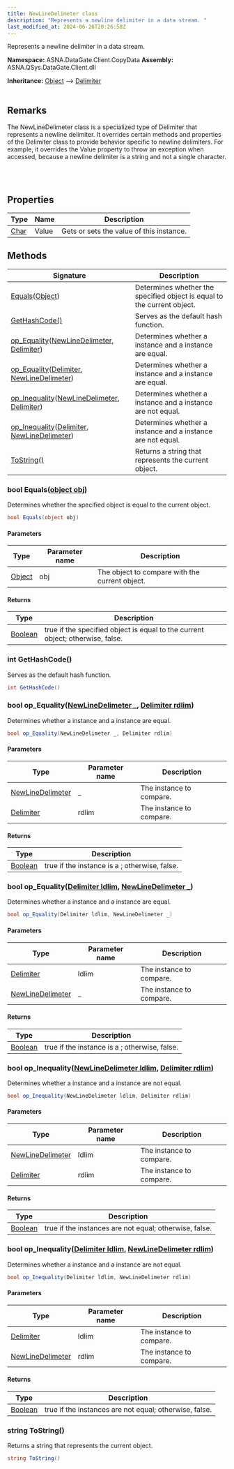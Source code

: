 ```yaml
---
title: NewLineDelimeter class
description: "Represents a newline delimiter in a data stream. "
last_modified_at: 2024-06-26T20:26:58Z
---
```


Represents a newline delimiter in a data stream.

**Namespace:** ASNA.DataGate.Client.CopyData
**Assembly:** ASNA.QSys.DataGate.Client.dll

**Inheritance:** [Object](https://docs.microsoft.com/en-us/dotnet/api/system.object) --> [Delimiter](/reference/datagate/datagate-client/delimiter.html)
<br>
<br>

## Remarks
The NewLineDelimeter class is a specialized type of Delimiter that represents a newline delimiter. 
It overrides certain methods and properties of the Delimiter class to provide behavior specific to newline delimiters.
For example, it overrides the Value property to throw an exception when accessed, because a newline delimiter is a string and not a single character.

<br>
<br>

## Properties

| Type | Name | Description
| --- | --- | --- 
| [Char](https://learn.microsoft.com/en-us/dotnet/csharp/language-reference/builtin-types/char) | Value | Gets or sets the value of this instance. |

## Methods

| Signature | Description |
| --- | --- |
| [Equals](#bool-equalsobject-obj)([Object](https://docs.microsoft.com/en-us/dotnet/api/system.object)) | Determines whether the specified object is equal to the current  object.
| [GetHashCode()](#int-gethashcode) | Serves as the default hash function.
| [op_Equality](#bool-op-equalitynewlinedelimeter--delimiter-rdlim)([NewLineDelimeter](/reference/datagate/datagate-client/new-line-delimeter.html), [Delimiter](/reference/datagate/datagate-client/delimiter.html)) | Determines whether a  instance and a  instance are equal.
| [op_Equality](#bool-op-equalitydelimiter-ldlim-newlinedelimeter)([Delimiter](/reference/datagate/datagate-client/delimiter.html), [NewLineDelimeter](/reference/datagate/datagate-client/new-line-delimeter.html)) | Determines whether a  instance and a  instance are equal.
| [op_Inequality](#bool-op-inequalitynewlinedelimeter-ldlim-delimiter-rdlim)([NewLineDelimeter](/reference/datagate/datagate-client/new-line-delimeter.html), [Delimiter](/reference/datagate/datagate-client/delimiter.html)) | Determines whether a  instance and a  instance are not equal.
| [op_Inequality](#bool-op-inequalitydelimiter-ldlim-newlinedelimeter-rdlim)([Delimiter](/reference/datagate/datagate-client/delimiter.html), [NewLineDelimeter](/reference/datagate/datagate-client/new-line-delimeter.html)) | Determines whether a  instance and a  instance are not equal.
| [ToString()](#string-tostring) | Returns a string that represents the current  object.

### bool Equals([object obj](https://docs.microsoft.com/en-us/dotnet/api/system.object))

Determines whether the specified object is equal to the current  object.

```cs
bool Equals(object obj)
```

#### Parameters

| Type | Parameter name | Description
| --- | --- | ---
| [Object](https://docs.microsoft.com/en-us/dotnet/api/system.object) | obj | The object to compare with the current object.

#### Returns

| Type | Description
| --- | ---
| [Boolean](https://docs.microsoft.com/en-us/dotnet/api/system.boolean) | true if the specified object is equal to the current object; otherwise, false.

### int GetHashCode()

Serves as the default hash function.

```cs
int GetHashCode()
```

### bool op_Equality([NewLineDelimeter _](/reference/datagate/datagate-client/new-line-delimeter.html), [Delimiter rdlim](/reference/datagate/datagate-client/delimiter.html))

Determines whether a  instance and a  instance are equal.

```cs
bool op_Equality(NewLineDelimeter _, Delimiter rdlim)
```

#### Parameters

| Type | Parameter name | Description
| --- | --- | ---
| [NewLineDelimeter](/reference/datagate/datagate-client/new-line-delimeter.html) | _ | The  instance to compare.
| [Delimiter](/reference/datagate/datagate-client/delimiter.html) | rdlim | The  instance to compare.

#### Returns

| Type | Description
| --- | ---
| [Boolean](https://docs.microsoft.com/en-us/dotnet/api/system.boolean) | true if the  instance is a ; otherwise, false.

### bool op_Equality([Delimiter ldlim](/reference/datagate/datagate-client/delimiter.html), [NewLineDelimeter _](/reference/datagate/datagate-client/new-line-delimeter.html))

Determines whether a  instance and a  instance are equal.

```cs
bool op_Equality(Delimiter ldlim, NewLineDelimeter _)
```

#### Parameters

| Type | Parameter name | Description
| --- | --- | ---
| [Delimiter](/reference/datagate/datagate-client/delimiter.html) | ldlim | The  instance to compare.
| [NewLineDelimeter](/reference/datagate/datagate-client/new-line-delimeter.html) | _ | The  instance to compare.

#### Returns

| Type | Description
| --- | ---
| [Boolean](https://docs.microsoft.com/en-us/dotnet/api/system.boolean) | true if the  instance is a ; otherwise, false.

### bool op_Inequality([NewLineDelimeter ldlim](/reference/datagate/datagate-client/new-line-delimeter.html), [Delimiter rdlim](/reference/datagate/datagate-client/delimiter.html))

Determines whether a  instance and a  instance are not equal.

```cs
bool op_Inequality(NewLineDelimeter ldlim, Delimiter rdlim)
```

#### Parameters

| Type | Parameter name | Description
| --- | --- | ---
| [NewLineDelimeter](/reference/datagate/datagate-client/new-line-delimeter.html) | ldlim | The  instance to compare.
| [Delimiter](/reference/datagate/datagate-client/delimiter.html) | rdlim | The  instance to compare.

#### Returns

| Type | Description
| --- | ---
| [Boolean](https://docs.microsoft.com/en-us/dotnet/api/system.boolean) | true if the instances are not equal; otherwise, false.

### bool op_Inequality([Delimiter ldlim](/reference/datagate/datagate-client/delimiter.html), [NewLineDelimeter rdlim](/reference/datagate/datagate-client/new-line-delimeter.html))

Determines whether a  instance and a  instance are not equal.

```cs
bool op_Inequality(Delimiter ldlim, NewLineDelimeter rdlim)
```

#### Parameters

| Type | Parameter name | Description
| --- | --- | ---
| [Delimiter](/reference/datagate/datagate-client/delimiter.html) | ldlim | The  instance to compare.
| [NewLineDelimeter](/reference/datagate/datagate-client/new-line-delimeter.html) | rdlim | The  instance to compare.

#### Returns

| Type | Description
| --- | ---
| [Boolean](https://docs.microsoft.com/en-us/dotnet/api/system.boolean) | true if the instances are not equal; otherwise, false.

### string ToString()

Returns a string that represents the current  object.

```cs
string ToString()
```

